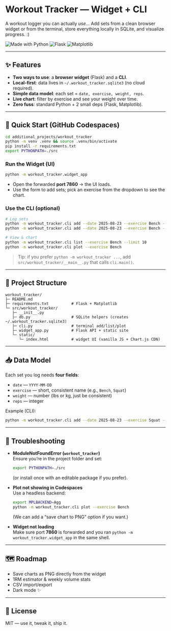 # Workout Tracker — Widget + CLI

A workout logger you can actually *use*... Add sets from a clean browser widget or from the terminal, store everything locally in SQLite, and visualize progress. :)

![Made with Python](https://img.shields.io/badge/Python-3.11+-3776AB?logo=python&logoColor=white) ![Flask](https://img.shields.io/badge/Flask-3.0+-000?logo=flask) ![Matplotlib](https://img.shields.io/badge/Matplotlib-3.8+-11557c)

---

## ✨ Features
- **Two ways to use**: a **browser widget** (Flask) and a **CLI**.
- **Local-first**: data lives in `~/.workout_tracker.sqlite3` (no cloud required).
- **Simple data model**: each set = `date, exercise, weight, reps`.
- **Live chart**: filter by exercise and see your weight over time.
- **Zero fuss**: standard Python + 2 small deps (Flask, Matplotlib).

---

## 🚀 Quick Start (GitHub Codespaces)
```bash
cd additional_projects/workout_tracker
python -m venv .venv && source .venv/bin/activate
pip install -r requirements.txt
export PYTHONPATH=./src
```

### Run the Widget (UI)
```bash
python -m workout_tracker.widget_app
```
- Open the forwarded **port 7860** → the UI loads.
- Use the form to add sets; pick an exercise from the dropdown to see the chart.

### Use the CLI (optional)
```bash
# Log sets
python -m workout_tracker.cli add --date 2025-08-23 --exercise Bench --weight 135 --reps 8
python -m workout_tracker.cli add --date 2025-08-23 --exercise Bench --weight 145 --reps 6

# View & chart
python -m workout_tracker.cli list --exercise Bench --limit 10
python -m workout_tracker.cli plot --exercise Bench
```

> Tip: if you prefer `python -m workout_tracker ...`, add `src/workout_tracker/__main__.py` that calls `cli.main()`.

---

## 🧱 Project Structure
```
workout_tracker/
├─ README.md
├─ requirements.txt          # Flask + Matplotlib
└─ src/workout_tracker/
   ├─ __init__.py
   ├─ db.py                  # SQLite helpers (creates ~/.workout_tracker.sqlite3)
   ├─ cli.py                 # terminal add/list/plot
   ├─ widget_app.py          # Flask API + static site
   └─ static/
      └─ index.html          # widget UI (vanilla JS + Chart.js CDN)
```

---

## 📥 Data Model
Each set you log needs **four fields**:
- `date` — `YYYY-MM-DD`
- `exercise` — short, consistent name (e.g., `Bench`, `Squat`)
- `weight` — number (lbs or kg, just be consistent)
- `reps` — integer

Example (CLI):
```bash
python -m workout_tracker.cli add --date 2025-08-23 --exercise Squat --weight 185 --reps 5
```

---

## 🧰 Troubleshooting
- **ModuleNotFoundError (`workout_tracker`)**  
  Ensure you’re in the project folder and set:
  ```bash
  export PYTHONPATH=./src
  ```
  (or install once with an editable package if you prefer).

- **Plot not showing in Codespaces**  
  Use a headless backend:
  ```bash
  export MPLBACKEND=Agg
  python -m workout_tracker.cli plot --exercise Bench
  ```
  (We can add a “save chart to PNG” option if you want.)

- **Widget not loading**  
  Make sure port **7860** is forwarded and you ran `python -m workout_tracker.widget_app` in the same shell.

---

## 🗺️ Roadmap
- Save charts as PNG directly from the widget
- 1RM estimator & weekly volume stats
- CSV import/export
- Dark mode ✨

---

## 📄 License
MIT — use it, tweak it, ship it.
